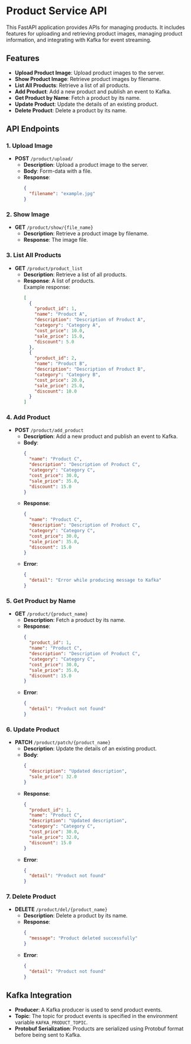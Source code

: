 # Product Service API

This FastAPI application provides APIs for managing products. It includes features for uploading and retrieving product images, managing product information, and integrating with Kafka for event streaming.

## Features

- **Upload Product Image**: Upload product images to the server.
- **Show Product Image**: Retrieve product images by filename.
- **List All Products**: Retrieve a list of all products.
- **Add Product**: Add a new product and publish an event to Kafka.
- **Get Product by Name**: Fetch a product by its name.
- **Update Product**: Update the details of an existing product.
- **Delete Product**: Delete a product by its name.

## API Endpoints

### 1. Upload Image

- **POST** `/product/upload/`
  - **Description**: Upload a product image to the server.
  - **Body**: Form-data with a file.
  - **Response**:
    ```json
    {
      "filename": "example.jpg"
    }
    ```

### 2. Show Image

- **GET** `/product/show/{file_name}`
  - **Description**: Retrieve a product image by filename.
  - **Response**: The image file.

### 3. List All Products

- **GET** `/product/product_list`
  - **Description**: Retrieve a list of all products.
  - **Response**: A list of products.  
    Example response:
    ```json
    [
      {
        "product_id": 1,
        "name": "Product A",
        "description": "Description of Product A",
        "category": "Category A",
        "cost_price": 10.0,
        "sale_price": 15.0,
        "discount": 5.0
      },
      {
        "product_id": 2,
        "name": "Product B",
        "description": "Description of Product B",
        "category": "Category B",
        "cost_price": 20.0,
        "sale_price": 25.0,
        "discount": 10.0
      }
    ]
    ```

### 4. Add Product

- **POST** `/product/add_product`
  - **Description**: Add a new product and publish an event to Kafka.
  - **Body**:
    ```json
    {
      "name": "Product C",
      "description": "Description of Product C",
      "category": "Category C",
      "cost_price": 30.0,
      "sale_price": 35.0,
      "discount": 15.0
    }
    ```
  - **Response**:
    ```json
    {
      "name": "Product C",
      "description": "Description of Product C",
      "category": "Category C",
      "cost_price": 30.0,
      "sale_price": 35.0,
      "discount": 15.0
    }
    ```
  - **Error**:
    ```json
    {
      "detail": "Error while producing message to Kafka"
    }
    ```

### 5. Get Product by Name

- **GET** `/product/{product_name}`
  - **Description**: Fetch a product by its name.
  - **Response**:
    ```json
    {
      "product_id": 1,
      "name": "Product C",
      "description": "Description of Product C",
      "category": "Category C",
      "cost_price": 30.0,
      "sale_price": 35.0,
      "discount": 15.0
    }
    ```
  - **Error**:
    ```json
    {
      "detail": "Product not found"
    }
    ```

### 6. Update Product

- **PATCH** `/product/patch/{product_name}`
  - **Description**: Update the details of an existing product.
  - **Body**:
    ```json
    {
      "description": "Updated description",
      "sale_price": 32.0
    }
    ```
  - **Response**:
    ```json
    {
      "product_id": 1,
      "name": "Product C",
      "description": "Updated description",
      "category": "Category C",
      "cost_price": 30.0,
      "sale_price": 32.0,
      "discount": 15.0
    }
    ```
  - **Error**:
    ```json
    {
      "detail": "Product not found"
    }
    ```

### 7. Delete Product

- **DELETE** `/product/del/{product_name}`
  - **Description**: Delete a product by its name.
  - **Response**:
    ```json
    {
      "message": "Product deleted successfully"
    }
    ```
  - **Error**:
    ```json
    {
      "detail": "Product not found"
    }
    ```

## Kafka Integration

- **Producer**: A Kafka producer is used to send product events.
- **Topic**: The topic for product events is specified in the environment variable `KAFKA_PRODUCT_TOPIC`.
- **Protobuf Serialization**: Products are serialized using Protobuf format before being sent to Kafka.
